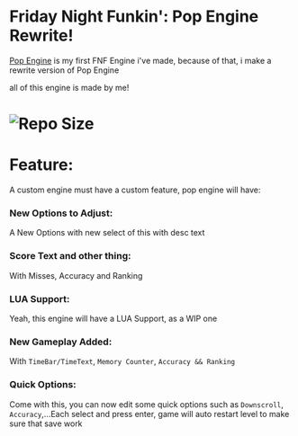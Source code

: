 # Friday Night Funkin': Pop Engine Rewrite!
[Pop Engine](https://github.com/Hoovy-Team/FNF-Pop-Engine-Legacy) is my first FNF Engine i've made, because of that, i make a rewrite version of Pop Engine

all of this engine is made by me!

# ![Repo Size](https://img.shields.io/github/repo-size/khuonghoanghuy/FNF-Pop-Engine-Rewrite)

# Feature:
A custom engine must have a custom feature, pop engine will have:
### New Options to Adjust:
A New Options with new select of this with desc text
### Score Text and other thing:
With Misses, Accuracy and Ranking
### LUA Support:
Yeah, this engine will have a LUA Support, as a WIP one
### New Gameplay Added:
With `TimeBar/TimeText`, `Memory Counter`, `Accuracy && Ranking`
### Quick Options:
Come with this, you can now edit some quick options such as `Downscroll`, `Accuracy`,...Each select and press enter, game will auto restart level to make sure that save work